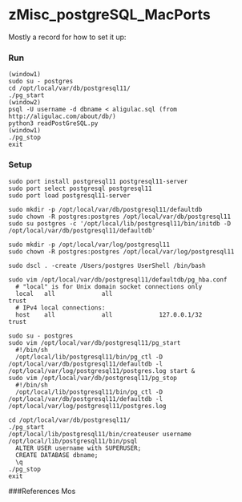 # zMisc_postgreSQL_MacPorts
Mostly a record for how to set it up:

### Run
    (window1)
    sudo su - postgres
    cd /opt/local/var/db/postgresql11/
    ./pg_start
    (window2)
    psql -U username -d dbname < aligulac.sql (from http://aligulac.com/about/db/)
    python3 readPostGreSQL.py
    (window1)
    ./pg_stop
    exit
### Setup
    sudo port install postgresql11 postgresql11-server
    sudo port select postgresql postgresql11
    sudo port load postgresql11-server
    
    sudo mkdir -p /opt/local/var/db/postgresql11/defaultdb
    sudo chown -R postgres:postgres /opt/local/var/db/postgresql11
    sudo su postgres -c '/opt/local/lib/postgresql11/bin/initdb -D /opt/local/var/db/postgresql11/defaultdb'

    sudo mkdir -p /opt/local/var/log/postgresql11
    sudo chown -R postgres:postgres /opt/local/var/log/postgresql11
    
    sudo dscl . -create /Users/postgres UserShell /bin/bash
    
    sudo vim /opt/local/var/db/postgresql11/defaultdb/pg_hba.conf
      # "local" is for Unix domain socket connections only
      local   all             all                                     trust
      # IPv4 local connections:
      host    all             all             127.0.0.1/32            trust
    
    sudo su - postgres
    sudo vim /opt/local/var/db/postgresql11/pg_start 
      #!/bin/sh 
      /opt/local/lib/postgresql11/bin/pg_ctl -D /opt/local/var/db/postgresql11/defaultdb -l /opt/local/var/log/postgresql11/postgres.log start &
    sudo vim /opt/local/var/db/postgresql11/pg_stop
      #!/bin/sh 
      /opt/local/lib/postgresql11/bin/pg_ctl -D /opt/local/var/db/postgresql11/defaultdb -l /opt/local/var/log/postgresql11/postgres.log

    cd /opt/local/var/db/postgresql11/
    ./pg_start
    /opt/local/lib/postgresql11/bin/createuser username
    /opt/local/lib/postgresql11/bin/psql
      ALTER USER username with SUPERUSER;
      CREATE DATABASE dbname;
      \q
    ./pg_stop
    exit

###References
    Mos
